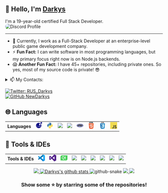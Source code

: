 ## 👋 Hello, I'm [Darkys](https://www.darkys.ru/)  
I'm a 19-year-old certified Full Stack Developer.  
<img src="https://discord.c99.nl/widget/theme-3/725731246218412064.png" alt="Discord Profile" style="border-radius: 8px;"/>

---

- 🔭 Currently, I work as a Full-Stack Developer at an enterprise-level public game development company.
- ⚡ **Fun Fact:** I can write software in most programming languages, but my primary focus right now is on Node.js backends.
- 😱 **Another Fun Fact:** I have 45+ repositories, including private ones. So yes, most of my source code is private! 😎 

<details>
  <summary>📫 My Contacts:</summary>
  - [Twitter / X](https://twitter.com/RUS_Darkys)  
  - [YouTube](https://www.youtube.com/channel/UCuxy9aXG43ruqRY4LrbTfqg)  
  - [Discord](https://discord.com/users/725731246218412064)  
</details>


[![Twitter: RUS_Darkys](https://img.shields.io/twitter/follow/RUS_Darkys?style=social)](https://twitter.com/RUS_Darkys)  
[![GitHub NewDarkys](https://img.shields.io/github/followers/NewDarkys?label=follow&style=social)](https://github.com/NewDarkys)  

<h2> 🌐 Languages </h2>
<table>
  <tbody align="center">
    <tr>
      <th>Languages</th>
      <td>
        <a href="https://luau-lang.org" title="Luau">
          <img height="22" src="https://raw.githubusercontent.com/devicons/devicon/master/icons/lua/lua-original.svg"/>
        </a>
      </td>
      <td>
        <a href="https://www.python.org/" title="Python">
          <img height="22" src="https://raw.githubusercontent.com/devicons/devicon/master/icons/python/python-original.svg"/>
        </a>
      </td>
      <td>
        <a href="https://www.autohotkey.com/" title="AutoHotkey">
          <img height="22" src="https://raw.githubusercontent.com/bluesatin/Autohotkey-Icons/master/Icons/11-LightGreen/H.ico"/>
        </a>
      </td>
      <td>
        <a href="https://isocpp.org/" title="C++">
          <img height="22" src="https://avatars.githubusercontent.com/u/59276?s=200&v=4"/>
        </a>
      </td>
      <td>
        <a href="https://www.php.net/" title="PHP">
          <img height="22" src="https://raw.githubusercontent.com/github/explore/80688e429a7d4ef2fca1e82350fe8e3517d3494d/topics/php/php.png"/>
        </a>
      </td>
      <td>
        <a href="https://developer.mozilla.org/en-US/docs/Web/HTML" title="HTML">
          <img height="22" src="https://raw.githubusercontent.com/github/explore/80688e429a7d4ef2fca1e82350fe8e3517d3494d/topics/html/html.png"/>
        </a>
      </td>
      <td>
        <a href="https://developer.mozilla.org/en-US/docs/Web/CSS" title="CSS">
          <img height="22" src="https://raw.githubusercontent.com/github/explore/80688e429a7d4ef2fca1e82350fe8e3517d3494d/topics/css/css.png"/>
        </a>
      </td>
      <td>
        <a href="https://developer.mozilla.org/en-US/docs/Web/JavaScript" title="JavaScript">
          <img height="22" src="https://raw.githubusercontent.com/github/explore/80688e429a7d4ef2fca1e82350fe8e3517d3494d/topics/javascript/javascript.png"/>
        </a>
      </td>
    </tr>
  </tbody>
</table>

<h2> 🔧 Tools & IDEs </h2>
<table>
  <tbody align="center">
    <tr>
      <th>Tools & IDEs</th>
      <td>
        <a href="https://code.visualstudio.com/" title="Visual Studio Code">
          <img height="22" src="https://raw.githubusercontent.com/devicons/devicon/master/icons/vscode/vscode-original.svg"/>
        </a>
      </td>
      <td>
        <a href="https://visualstudio.microsoft.com/" title="Visual Studio">
          <img height="22" src="https://raw.githubusercontent.com/devicons/devicon/master/icons/visualstudio/visualstudio-plain.svg"/>
        </a>
      </td>
      <td>
        <a href="https://www.qt.io/" title="Qt Creator">
          <img height="22" src="https://raw.githubusercontent.com/devicons/devicon/master/icons/qt/qt-original.svg"/>
        </a>
      </td>
      <td>
        <a href="https://nmap.org/" title="Nmap">
          <img height="22" src="https://upload.wikimedia.org/wikipedia/commons/thumb/6/6f/Nmap_logo.svg/2560px-Nmap_logo.svg.png"/>
        </a>
      </td>
      <td>
        <a href="https://www.wireshark.org/" title="Wireshark">
          <img height="22" src="https://www.wireshark.org/assets/images/logos/wireshark-logo.svg"/>
        </a>
      </td>
      <td>
        <a href="https://www.postman.com/" title="Postman">
          <img height="22" src="https://www.postman.com/assets/logos/postman-logo.svg"/>
        </a>
      </td>
      <td>
        <a href="https://flstudio.en.softonic.com/" title="FL Studio">
          <img height="22" src="https://upload.wikimedia.org/wikipedia/en/thumb/0/0c/FL_Studio_20_logo.svg/2560px-FL_Studio_20_logo.svg.png"/>
        </a>
      </td>
      <td>
        <a href="https://www.blender.org/" title="Blender">
          <img height="22" src="https://upload.wikimedia.org/wikipedia/commons/thumb/9/9b/Blender_logo_no_text.svg/2560px-Blender_logo_no_text.svg.png"/>
        </a>
      </td>
      <td>
        <a href="https://krita.org/en/" title="Krita">
          <img height="22" src="https://upload.wikimedia.org/wikipedia/commons/thumb/1/1c/Krita_logo.svg/2560px-Krita_logo.svg.png"/>
        </a>
      </td>
    </tr>
  </tbody>
</table>


<div align="center">  
  <a href="https://github.com/NewDarkys">  
    <img src="https://github-readme-stats.vercel.app/api/top-langs/?username=NewDarkys&theme=dark&hide_langs_below=1" />  
  </a>  
  <a href="https://github.com/NewDarkys">  
    <img src="https://github-readme-stats.vercel.app/api?username=NewDarkys&show_icons=true&theme=dark&line_height=27" alt="Darkys's github stats"/>  
  </a>  

  <picture>  
    <source media="(prefers-color-scheme: dark)" srcset="https://raw.githubusercontent.com/NewDarkys/NewDarkys/output/github-contribution-grid-snake-dark.svg" />  
    <source media="(prefers-color-scheme: light)" srcset="https://raw.githubusercontent.com/NewDarkys/NewDarkys/output/github-contribution-grid-snake.svg" />  
    <img alt="github-snake" src="github-snake.svg" />  
  </picture>  

  <a href="https://github.com/NewDarkys/www.darkys.ru">  
    <img src="https://github-readme-stats.vercel.app/api/pin/?username=NewDarkys&repo=www.darkys.ru&theme=dark" />  
  </a>  

  <a href="https://github.com/NewDarkys/www.xfirka.ru">  
    <img src="https://github-readme-stats.vercel.app/api/pin/?username=NewDarkys&repo=www.xfirka.ru&theme=dark" />  
  </a>  

  <h3>Show some ⭐ by starring some of the repositories!</h3>  
</div>

